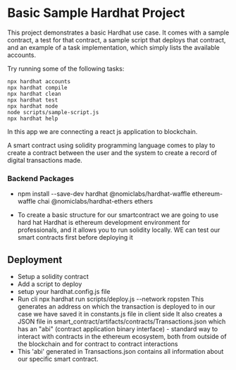 # Basic Sample Hardhat Project

This project demonstrates a basic Hardhat use case. It comes with a sample contract, a test for that contract, a sample script that deploys that contract, and an example of a task implementation, which simply lists the available accounts.

Try running some of the following tasks:

```shell
npx hardhat accounts
npx hardhat compile
npx hardhat clean
npx hardhat test
npx hardhat node
node scripts/sample-script.js
npx hardhat help
```

In this app we are connecting a react js application to blockchain.

A smart contract using solidity programming language comes to play to create a contract between the user and the system to create a record of digital transactions made.

### Backend Packages

- npm install --save-dev hardhat @nomiclabs/hardhat-waffle ethereum-waffle chai @nomiclabs/hardhat-ethers ethers

- To create a basic structure for our smartcontract we are going to use hard hat
  Hardhat is ethereum development environment for professionals, and it allows you to run solidity locally.
  WE can test our smart contracts first before deploying it

## Deployment

- Setup a solidity contract
- Add a script to deploy
- setup your hardhat.config.js file
- Run cli npx hardhat run scripts/deploy.js --network ropsten
  This generates an address on which the transaction is deployed to in our case we have saved it in constants.js file in client side
  It also creates a JSON file in smart_contract/artifacts/contracts/Transactions.json which has an "abi" (contract application binary interface) - standard way to interact with contracts in the ethereum ecosystem, both from outside of the blockchain and for contract to contract interactions
- This 'abi' generated in Transactions.json contains all information about our specific smart contract.
